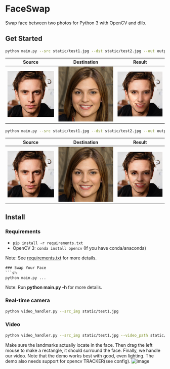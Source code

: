# FaceSwap
Swap face between two photos for Python 3 with OpenCV and dlib.

## Get Started
```sh
python main.py --src static/test1.jpg --dst static/test2.jpg --out output/test.jpg --correct_color
```

| Source | Destination | Result |
| --- | --- | --- |
|![](static/test2.jpg) | ![](static/test1.jpg) | ![](demo/test1-1.jpg) |

```sh
python main.py --src static/test1.jpg --dst static/test2.jpg --out output/test.jpg --correct_color --warp_2d
```

| Source | Destination | Result |
| --- | --- | --- |
|![](static/test2.jpg) | ![](static/test1.jpg) | ![](demo/test2-1.jpg) |


## Install
### Requirements
* `pip install -r requirements.txt`
* OpenCV 3: `conda install opencv` (If you have conda/anaconda)

Note: See [requirements.txt](requirements.txt) for more details.
```
### Swap Your Face
```sh
python main.py ...
```
Note: Run **python main.py -h** for more details.


### Real-time camera
```sh
python video_handler.py --src_img static/test1.jpg
```
### Video
```sh
python video_handler.py --src_img static/test1.jpg --video_path static/test_video.mp4
```
Make sure the landmarks actually locate in the face. Then drag the left mouse to make a rectangle, it should surround the face. Finally, we handle our video. Note that the demo works best with good, even lighting. The demo also needs support for opencv TRACKER(see config).
![image](imgs/realtime0.gif)

